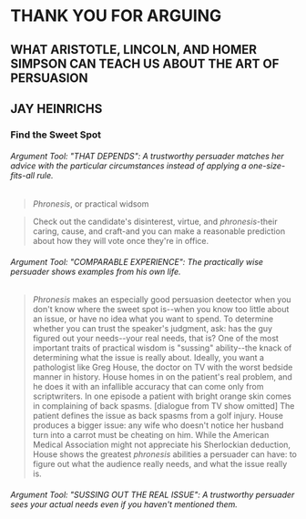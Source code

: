 # THANK YOU FOR ARGUING
## WHAT ARISTOTLE, LINCOLN, AND HOMER SIMPSON CAN TEACH US ABOUT THE ART OF PERSUASION
## JAY HEINRICHS

### Find the Sweet Spot

###### Argument Tool: "THAT DEPENDS": A trustworthy persuader matches her advice with the particular circumstances instead of applying a one-size-fits-all rule.

> _*Phronesis*_, or practical widsom

> Check out the candidate's disinterest, virtue, and _phronesis_-their caring, cause, and craft-and you can make a reasonable prediction about how they will vote once they're in office.

###### Argument Tool: "COMPARABLE EXPERIENCE": The practically wise persuader shows examples from his own life.

> _Phronesis_ makes an especially good persuasion deetector when you don't know where the sweet spot is--when you know too little about an issue, or have no idea what you want to spend. To determine whether you can trust the speaker's judgment, ask: has the guy figured out your needs--your real needs, that is? One of the most important traits of practical wisdom is "sussing" ability--the knack of determining what the issue is really about. Ideally, you want a pathologist like Greg House, the doctor on TV with the worst bedside manner in history. House homes in on the patient's real problem, and he does it with an infallible accuracy that can come only from scriptwriters. In one episode a patient with bright orange skin comes in complaining of back spasms.
> [dialogue from TV show omitted]
> The patient defines the issue as back spasms from a golf injury. House produces a bigger issue: any wife who doesn't notice her husband turn into a carrot must be cheating on him. While the American Medical Association might not appreciate his Sherlockian deduction, House shows the greatest _phronesis_ abilities a persuader can have: to figure out what the audience really needs, and what the issue really is.

###### Argument Tool: "SUSSING OUT THE REAL ISSUE": A trustworthy persuader sees your actual needs even if you haven't mentioned them.
